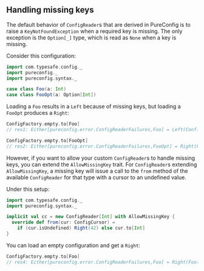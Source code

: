 ## Handling missing keys

The default behavior of `ConfigReader`s that are derived in PureConfig is to
raise a `KeyNotFoundException` when a required key is missing. The only
exception is the `Option[_]` type, which is read as `None` when a key is
missing.

Consider this configuration:

```scala
import com.typesafe.config._
import pureconfig._
import pureconfig.syntax._

case class Foo(a: Int)
case class FooOpt(a: Option[Int])
```

Loading a `Foo` results in a `Left` because of missing keys, but loading a `FooOpt` produces a `Right`:

```scala
ConfigFactory.empty.to[Foo]
// res1: Either[pureconfig.error.ConfigReaderFailures,Foo] = Left(ConfigReaderFailures(KeyNotFound(a,None,Set()),List()))

ConfigFactory.empty.to[FooOpt]
// res2: Either[pureconfig.error.ConfigReaderFailures,FooOpt] = Right(FooOpt(None))
```

However, if you want to allow your custom `ConfigReader`s to handle missing
keys, you can extend the `AllowMissingKey` trait. For `ConfigReader`s extending
`AllowMissingKey`, a missing key will issue a call to the `from` method of the
available `ConfigReader` for that type with a cursor to an undefined value.

Under this setup:

```scala
import com.typesafe.config._
import pureconfig.syntax._

implicit val cc = new ConfigReader[Int] with AllowMissingKey {
  override def from(cur: ConfigCursor) =
    if (cur.isUndefined) Right(42) else cur.to[Int]
}
```

You can load an empty configuration and get a `Right`:

```scala
ConfigFactory.empty.to[Foo]
// res4: Either[pureconfig.error.ConfigReaderFailures,Foo] = Right(Foo(42))
```
